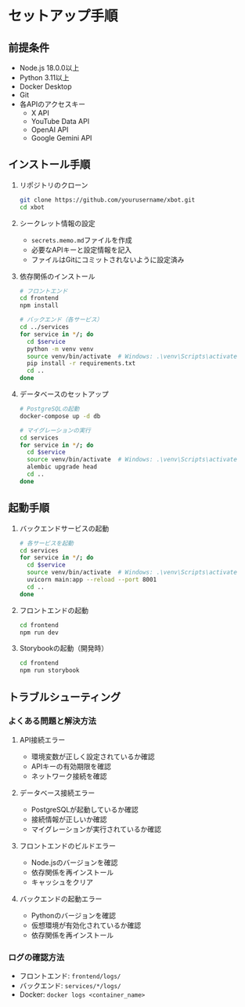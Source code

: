 # セットアップ手順

## 前提条件
- Node.js 18.0.0以上
- Python 3.11以上
- Docker Desktop
- Git
- 各APIのアクセスキー
  - X API
  - YouTube Data API
  - OpenAI API
  - Google Gemini API

## インストール手順
1. リポジトリのクローン
   ```bash
   git clone https://github.com/yourusername/xbot.git
   cd xbot
   ```

2. シークレット情報の設定
   - `secrets.memo.md`ファイルを作成
   - 必要なAPIキーと設定情報を記入
   - ファイルはGitにコミットされないように設定済み

3. 依存関係のインストール
   ```bash
   # フロントエンド
   cd frontend
   npm install

   # バックエンド（各サービス）
   cd ../services
   for service in */; do
     cd $service
     python -m venv venv
     source venv/bin/activate  # Windows: .\venv\Scripts\activate
     pip install -r requirements.txt
     cd ..
   done
   ```

4. データベースのセットアップ
   ```bash
   # PostgreSQLの起動
   docker-compose up -d db

   # マイグレーションの実行
   cd services
   for service in */; do
     cd $service
     source venv/bin/activate  # Windows: .\venv\Scripts\activate
     alembic upgrade head
     cd ..
   done
   ```

## 起動手順
1. バックエンドサービスの起動
   ```bash
   # 各サービスを起動
   cd services
   for service in */; do
     cd $service
     source venv/bin/activate  # Windows: .\venv\Scripts\activate
     uvicorn main:app --reload --port 8001
     cd ..
   done
   ```

2. フロントエンドの起動
   ```bash
   cd frontend
   npm run dev
   ```

3. Storybookの起動（開発時）
   ```bash
   cd frontend
   npm run storybook
   ```

## トラブルシューティング
### よくある問題と解決方法
1. API接続エラー
   - 環境変数が正しく設定されているか確認
   - APIキーの有効期限を確認
   - ネットワーク接続を確認

2. データベース接続エラー
   - PostgreSQLが起動しているか確認
   - 接続情報が正しいか確認
   - マイグレーションが実行されているか確認

3. フロントエンドのビルドエラー
   - Node.jsのバージョンを確認
   - 依存関係を再インストール
   - キャッシュをクリア

4. バックエンドの起動エラー
   - Pythonのバージョンを確認
   - 仮想環境が有効化されているか確認
   - 依存関係を再インストール

### ログの確認方法
- フロントエンド: `frontend/logs/`
- バックエンド: `services/*/logs/`
- Docker: `docker logs <container_name>` 